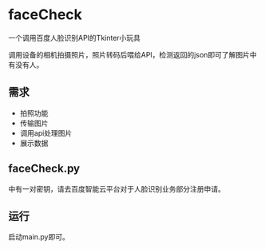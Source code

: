 # faceCheck

一个调用百度人脸识别API的Tkinter小玩具

调用设备的相机拍摄照片，照片转码后喂给API，检测返回的json即可了解图片中有没有人。

## 需求

- 拍照功能
- 传输图片
- 调用api处理图片
- 展示数据

## faceCheck.py

中有一对密钥，请去百度智能云平台对于人脸识别业务部分注册申请。

## 运行

启动main.py即可。
